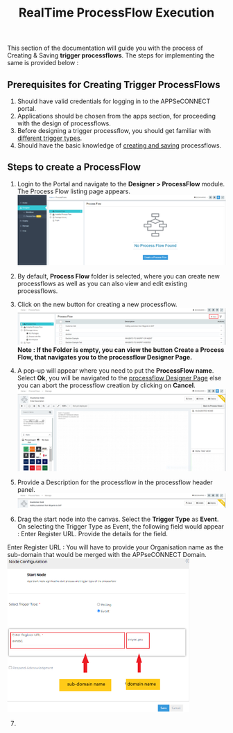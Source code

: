 ﻿---
title: "RealTime ProcessFlow Execution"
description: "The Sequential Node Ordering enables you to manage the execution sequence of multiple flows within a processflow such that you do not have to unlink the nodes everytime to sequence the flows."
keywords: "Link order sequencing, ordering of nodes, sequential execution,  sequential node ordering"
toc: true
tag: developers
category: "Processflow"
menus: 
   quickstartprocessflow:
        title: "Trigger ProcessFlow"
        weight: 6
        icon: fa fa-file-word-o
        identifier: triggerprocessflow
---

This section of the documentation will guide you with the process of Creating & Saving **trigger processflows**. The steps for implementing the same is provided below :

## Prerequisites for Creating Trigger ProcessFlows

1. Should have valid credentials for logging in to the APPSeCONNECT portal.   
2. Applications should be chosen from the apps section, for proceeding with the design of processflows.  
3. Before designing a trigger processflow, you should get familiar with [different trigger types](/processflow/working-with-Start-Node/#working-principle).
4. Should have the basic knowledge of [creating and saving](/getting%20started/create-your-first-processflow/) processflows.   

## Steps to create a ProcessFlow

1)	Login to the Portal and navigate to the **Designer > ProcessFlow** module. The Process Flow listing page appears.
![Create Basicprocessflow13](/staticfiles/processflow/media/create-basicprocessflow13.png)

2)	By default, **Process Flow** folder is selected, where you can create new processflows as well as you can also view and edit existing processflows.

3)	Click on the new button for creating a new processflow.      
![Create Basicprocessflow2](/staticfiles/processflow/media/create-basicprocessflow2.png)   
**Note : If the Folder is empty, you can view the button Create a Process Flow, that navigates 
you to the processflow Designer Page.** 

4) A pop-up will appear where you need to put the **ProcessFlow name**. Select **Ok**, you will be navigated to the [processflow Designer Page](/processflow/components-of-processflow/) else you can abort the processflow creation by clicking on **Cancel**.        
![Create BasicProcessflow14](/staticfiles/processflow/media/create-basicprocessflow14.png)

5)	Provide a Description for the processflow in the processflow header panel.        
![Create Basicprocessflow15](/staticfiles/processflow/media/create-basicprocessflow15.png)

6) Drag the start node into the canvas. Select the **Trigger Type** as **Event**. 
On selecting the Trigger Type as Event, the following field would appear : Enter Register URL. Provide the details for the field.

Enter Register URL : You will have to provide your Organisation name as the sub-domain that would be merged with the APPseCONNECT Domain.
![triggerpf1](/staticfiles/processflow/media/triggerpf1.png)  

7.
